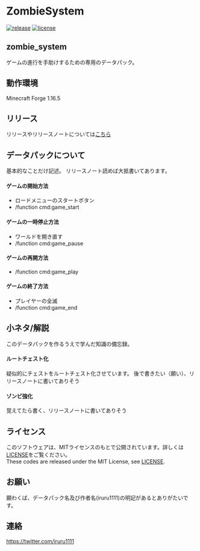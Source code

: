 # ZombieSystem
[![release](https://img.shields.io/github/release/ProjectHBC/zombie_system?logo=github)](https://github.com/ProjectHBC/zombie_system/releases)
[![license](https://img.shields.io/github/license/ProjectHBC/zombie_system?logo=github)](https://github.com/ProjectHBC/zombie_system/blob/master/LICENSE)

## zombie_system

ゲームの進行を手助けするための専用のデータパック。

## 動作環境

Minecraft Forge 1.16.5

## リリース

リリースやリリースノートについては[こちら](https://github.com/ProjectHBC/zombie_system/releases)

## データパックについて

基本的なことだけ記述。
リリースノート読めば大抵書いてあります。

#### ゲームの開始方法

- ロードメニューのスタートボタン
- /function cmd:game_start

#### ゲームの一時停止方法

- ワールドを開き直す
- /function cmd:game_pause

#### ゲームの再開方法

- /function cmd:game_play

#### ゲームの終了方法

- プレイヤーの全滅
- /function cmd:game_end

## 小ネタ/解説

このデータパックを作るうえで学んだ知識の備忘録。

#### ルートチェスト化

疑似的にチェストをルートチェスト化させています。
後で書きたい（願い）、リリースノートに書いてありそう

#### ゾンビ強化

覚えてたら書く、リリースノートに書いてありそう

## ライセンス

このソフトウェアは、MITライセンスのもとで公開されています。詳しくは[LICENSE](https://github.com/ProjectHBC/zombie_system/blob/master/LICENSE)をご覧ください。  
These codes are released under the MIT License, see [LICENSE](https://github.com/ProjectHBC/zombie_system/blob/master/LICENSE).

## お願い

願わくば、データパック名及び作者名(iruru1111)の明記があるとありがたいです。

## 連絡
https://twitter.com/iruru1111
